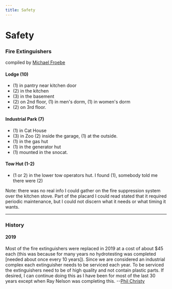 ```yaml
---
title: Safety
---
```

# Safety

### Fire Extinguishers

compiled by [Michael Froebe](Michael-Froebe)

#### Lodge (10)
- (1) in pantry near kitchen door
- (2) in the kitchen
- (3) in the basement
- (2) on 2nd floor, (1) in men's dorm, (1) in women's dorm
- (2) on 3rd floor.

#### Industrial Park (7)
- (1) in Cat House
- (3) in Zoo (2) inside the garage, (1) at the outside.
- (1) in the gas hut
- (1) in the generator hut
- (1) mounted in the snocat.

#### Tow Hut (1-2)
- (1 or 2) in the lower tow operators hut. I found (1), somebody told me there were (2)

Note: there was no real info I could gather on the fire suppression system over the kitchen stove. Part of the placard I could read stated that it required periodic maintenance, but I could not discern what it needs or what timing it wants.

---
### History
#### 2019

Most of the fire extinguishers were replaced in 2019 at a cost of about $45 each (this was because for many years no hydrotesting was completed [needed about once every 10 years]). Since we are considered an industrial complex each extinguisher needs to be serviced each year. To be serviced the extinguishers need to be of high quality and not contain plastic parts. If desired, I can continue doing this as I have been for most of the last 30 years except when Ray Nelson was completing this. --[Phil Christy](Phil-Christy)